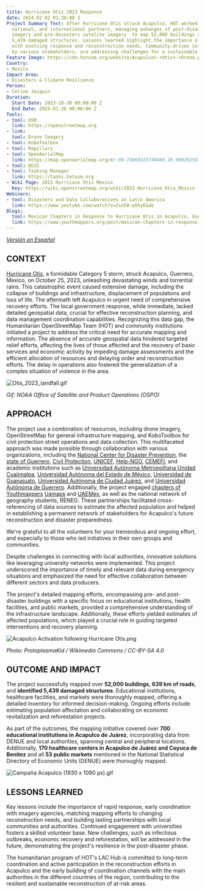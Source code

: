 ```yaml
---
title: Hurricane Otis 2023 Response
date: 2024-02-02 01:36:00 Z
Project Summary Text: After Hurricane Otis struck Acapulco, HOT worked with local,
  national, and international partners, managing exhanges of post-disasters  drone
  imagery and pre-desasters satelite imagery  to map 52,000 buildings and identify
  5,439 damaged structures. Lessons learned highlight the importance of aligning mapping
  with evolving response and reconstruction needs. Community-driven initiatives, backed
  by various stakeholders, are addressing challenges for a sustainable recovery.
Feature Image: https://cdn.hotosm.org/website/Acapulco+-+Otis+-+Drone.png
Country:
- Mexico
Impact Area:
- Disasters & Climate Resilience
Person:
- Céline Jacquin
Duration:
  Start Date: 2023-10-30 00:00:00 Z
  End Date: 2024-01-26 00:00:00 Z
Tools:
- tool: OSM
  link: https://openstreetmap.org
- link: 
  tool: Drone Imagery
- tool: KoboToolbox
- tool: Mapillary
- tool: OpenAerialMap
  link: https://map.openaerialmap.org/#/-99.73869323730469,16.960262587150513,10/square/023310223313?_k=4z1myn
- tool: QGIS
- tool: Tasking Manager
  link: https://tasks.hotosm.org
- Wiki Page: 2023 Hurricane Otis Mexico
  Key: https://wiki.openstreetmap.org/wiki/2023_Hurricane_Otis_Mexico
Webinars:
- tool: Disasters and Data Collaboratives in Latin America
  link: https://www.youtube.com/watch?v=IsnS8-pOhyE&ab
Blogs:
  tool: Mexican Chapters in Response to Hurricane Otis in Acapulco, Guerrero
  link: https://www.youthmappers.org/post/mexican-chapters-in-response-to-hurricane-otis-in-acapulco-guerrero
---
```


*[Versión en Español](https://www.hotosm.org/projects/activacion-por-el-huracan-otis/)*

## **CONTEXT**
[Hurricane Otis](https://reliefweb.int/report/mexico/mexico-hurricane-otis-dref-operational-update-mdrmx005), a formidable Category 5 storm, struck Acapulco, Guerrero, Mexico, on October 25, 2023, unleashing devastating winds and torrential rains. This catastrophic event caused extensive damage, including the collapse of buildings and infrastructure, displacement of populations and loss of life. The aftermath left Acapulco in urgent need of comprehensive recovery efforts. The local government response, while immediate, lacked detailed geospatial data, crucial for effective reconstruction planning, and data management coordination capabilities. Recognizing this data gap, the Humanitarian OpenStreetMap Team (HOT) and community institutions initiated a project to address the critical need for accurate mapping and information. The absence of accurate geospatial data hindered targeted relief efforts, affecting the lives of those affected and the recovery of basic services and economic activity by impeding damage assessments and the efficient allocation of resources and delaying order and reconstruction efforts. The delay in operations also fostered the generalization of a complex situation of violence in the area.

![Otis_2023_landfall.gif](https://cdn.hotosm.org/website/Otis_2023_landfall.gif)

*Gif: NOAA Office of Satellite and Product Operations (OSPO)*

## **APPROACH**

The project use a combination of resources, including drone imagery, OpenStreetMap for general infrastructure mapping, and KoboToolbox for civil protection street operations and data collection. This multifaceted approach was made possible through collaboration with various organizations, including the [National Center for Disaster Prevention](https://www.gob.mx/cenapred/en), the [state of Guerrero](https://www.guerrero.gob.mx/), [Civil Protection](https://www.gob.mx/cenapred/es/articulos/que-es-el-sinaproc-y-como-se-consolido-en-nuetro-pais-enterate-271588?idiom=es), [UNICEF](https://www.unicef.org/mexico/), [Help-NGO](https://www.help.ngo/), [CEMEFI](https://www.cemefi.org/), and academic institutions such as [Universidad Autónoma Metropolitana Unidad Cuajimalpa](https://english.cua.uam.mx/), [Universidad Autónoma del Estado de México](https://www.uaemex.mx/), [Universidad de Guanajuato](https://www.ugto.mx/en/), [Universidad Autónoma de Ciudad Juárez](https://www.uacj.mx/), and [Universidad Autónoma de Guerrero](https://www.uagro.mx/). Additionally, the project engaged [chapters of Youthmappers](https://www.youthmappers.org/chapters) [Uamaps](https://twitter.com/UAMaps_) and [UAEMex](https://twitter.com/ym_uaemex?lang=en), as well as the national network of geography students, RENEG. These partnerships facilitated cross-referencing of data sources to estimate the affected population and helped in establishing a permanent network of stakeholders for Acapulco's future reconstruction and disaster preparedness.

We're grateful to all the volunteers for your tremendous and ongoing effort, and especially to those who led initiatives in their own groups and communities.

Despite challenges in connecting with local authorities, innovative solutions like leveraging university networks were implemented. This project underscored the importance of timely and relevant data during emergency situations and emphasized the need for effective collaboration between different sectors and data producers.

The project's detailed mapping efforts, encompassing pre- and post-disaster buildings with a specific focus on educational institutions, health facilities, and public markets, provided a comprehensive understanding of the infrastructure landscape. Additionally, these efforts yielded estimates of affected populations, which played a crucial role in guiding targeted interventions and recovery planning.

![Acapulco Activation following Hurricane Otis.png](https://cdn.hotosm.org/website/Acapulco+Activation+following+Hurricane+Otis.png)

*Photo: ProtoplasmaKid / Wikimedia Commons / CC-BY-SA 4.0*

## **OUTCOME AND IMPACT**

The project successfully mapped over **52,000 buildings**, **639 km of roads**, and **identified 5,439 damaged structures**. Educational institutions, healthcare facilities, and markets were thoroughly mapped, offering a detailed inventory for informed decision-making. Ongoing efforts include estimating population affectation and collaborating on economic revitalization and reforestation projects.

As part of the outcomes, the mapping initiative covered over **700 educational institutions in Acapulco de Juárez**, incorporating data from DENUE and local authorities, spanning central and peripheral locations. Additionally, **170 healthcare centers in Acapulco de Juárez and Coyuca de Benítez** and all **53 public markets** mentioned in the National Statistical Directory of Economic Units (DENUE) were thoroughly mapped.

![Campaña Acapulco (1930 x 1090 px).gif](/uploads/Campan%CC%83a%20Acapulco%20(1930%20x%201090%20px).gif)

## **LESSONS LEARNED**

Key lessons include the importance of rapid response, early coordination with imagery agencies, matching mapping efforts to changing reconstruction needs, and building lasting partnerships with local communities and authorities. Continued engagement with universities fosters a skilled volunteer base. New challenges, such as infectious outbreaks, economic recovery and reforestation, will be addressed in the future, demonstrating the project's resilience in the post-disaster phase.																							

The humanitarian program of HOT's LAC Hub is committed to long-term coordination and active participation in the reconstruction efforts in Acapulco and the early building of coordination channels with the main authorities in the different countries of the region, contributing to the resilient and sustainable reconstruction of at-risk areas.